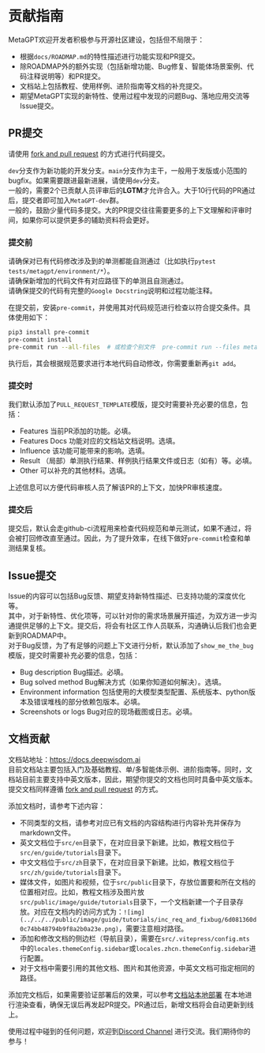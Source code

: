 # 贡献指南

MetaGPT欢迎开发者积极参与开源社区建设，包括但不局限于：

- 根据`docs/ROADMAP.md`的特性描述进行功能实现和PR提交。
- 除ROADMAP外的额外实现（包括新增功能、Bug修复、智能体场景案例、代码注释说明等）和PR提交。
- 文档站上包括教程、使用样例、进阶指南等文档的补充提交。
- 期望MetaGPT实现的新特性、使用过程中发现的问题Bug、落地应用交流等Issue提交。

## PR提交
请使用 [fork and pull request](https://docs.github.com/en/get-started/exploring-projects-on-github/contributing-to-a-project) 的方式进行代码提交。  

`dev`分支作为新功能的开发分支。`main`分支作为主干，一般用于发版或小范围的bugfix。如果需要跟进最新进展，请使用`dev`分支。  
一般的，需要2个已贡献人员评审后的**LGTM**才允许合入。大于10行代码的PR通过后，提交者即可加入`MetaGPT-dev`群。  
一般的，鼓励少量代码多提交。大的PR提交往往需要更多的上下文理解和评审时间，如果你可以提供更多的辅助资料将会更好。  

### 提交前
请确保对已有代码修改涉及到的单测都能自测通过（比如执行`pytest tests/metagpt/environment/*`）。  
请确保新增加的代码文件有对应路径下的单测且自测通过。  
请确保提交的代码有完整的`Google Docstring`说明和过程功能注释。

在提交前，安装`pre-commit`，并使用其对代码规范进行检查以符合提交条件。具体使用如下：  
```bash
pip3 install pre-commit
pre-commit install
pre-commit run --all-files  # 或检查个别文件  pre-commit run --files metagpt/roles/* 
```
执行后，其会根据规范要求进行本地代码自动修改，你需要重新再`git add`。

### 提交时
我们默认添加了`PULL_REQUEST_TEMPLATE`模版，提交时需要补充必要的信息，包括：  

- Features 当前PR添加的功能。必填。
- Features Docs 功能对应的文档站文档说明。选填。
- Influence 该功能可能带来的影响。选填。
- Result （局部）单测执行结果、样例执行结果文件或日志（如有）等。必填。
- Other 可以补充的其他材料。选填。

上述信息可以方便代码审核人员了解该PR的上下文，加快PR审核速度。

### 提交后
提交后，默认会走github-ci流程用来检查代码规范和单元测试，如果不通过，将会被打回修改直至通过。因此，为了提升效率，在线下做好`pre-commit`检查和单测结果复核。

## Issue提交
Issue的内容可以包括Bug反馈、期望支持新特性描述、已支持功能的深度优化等。  
其中，对于新特性、优化项等，可以针对你的需求场景展开描述，为双方进一步沟通提供足够的上下文。提交后，将会有社区工作人员联系，沟通确认后我们也会更新到ROADMAP中。  
对于Bug反馈，为了有足够的问题上下文进行分析，默认添加了`show_me_the_bug`模版，提交时需要补充必要的信息，包括：  

- Bug description Bug描述。必填。
- Bug solved method Bug解决方式（如果你知道如何解决）。选填。
- Environment information 包括使用的大模型类型配置、系统版本、python版本及错误堆栈的部分依赖包版本。必填。
- Screenshots or logs Bug对应的现场截图或日志。必填。

## 文档贡献
文档站地址：https://docs.deepwisdom.ai   
目前文档站主要包括入门及基础教程、单/多智能体示例、进阶指南等。同时，文档站目前主要支持中英文版本，因此，期望你提交的文档也同时具备中英文版本。  
提交文档同样遵循 [fork and pull request](https://docs.github.com/en/get-started/exploring-projects-on-github/contributing-to-a-project) 的方式。  

添加文档时，请参考下述内容：  

- 不同类型的文档，请参考对应已有文档的内容结构进行内容补充并保存为markdown文件。
- 英文文档位于`src/en`目录下，在对应目录下新建。比如，教程文档位于`src/en/guide/tutorials`目录下。
- 中文文档位于`src/zh`目录下，在对应目录下新建。比如，教程文档位于`src/zh/guide/tutorials`目录下。
- 媒体文件，如图片和视频，位于`src/public`目录下，存放位置要和所在文档的位置相对应。比如，教程文档涉及图片放`src/public/image/guide/tutorials`目录下，一个文档新建一个子目录存放。对应在文档内的访问方式为：`![img](../../../public/image/guide/tutorials/inc_req_and_fixbug/6d081360d0c74bb48794b9f8a2b0a23e.png)`，需要注意相对路径。
- 添加和修改文档的侧边栏（导航目录），需要在`src/.vitepress/config.mts` 中的`locales.themeConfig.sidebar`或`locales.zhcn.themeConfig.sidebar`进行配置。
- 对于文档中需要引用的其他文档、图片和其他资源，中英文文档可指定相同的路径。

添加完文档后，如果需要验证部署后的效果，可以参考[文档站本地部署](https://github.com/geekan/MetaGPT-docs?tab=readme-ov-file#local-deployment) 在本地进行渲染查看，确保无误后再发起PR提交。PR通过后，新增文档将会自动更新到线上。

使用过程中碰到的任何问题，欢迎到[Discord Channel](https://discord.gg/ZRHeExS6xv) 进行交流。我们期待你的参与！
